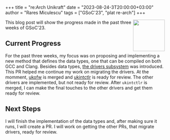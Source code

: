 +++
title = "re:Arch Unikraft"
date = "2023-08-24-3T20:00:00+03:00"
author = "Rares Miculescu"
tags = ["GSoC'23", "plat re-arch"]
+++

<img width="100px" src="https://summerofcode.withgoogle.com/assets/media/gsoc-2023-badge.svg" align="right" />

This blog post will show the progress made in the past three weeks of GSoC'23.

## Current Progress

For the past three weeks, my focus was on proposing and implementing a new method that defines the data types, one that can be compiled on both GCC and Clang.
Besides data types, [the drivers subsystem](https://github.com/unikraft/unikraft/pull/1023) was introduced.
This PR helped me continue my work on migrating the drivers.
At the momment, [ukofw](https://github.com/unikraft/unikraft/pull/966) is merged and [ukintctlr](https://github.com/unikraft/unikraft/pull/971) is ready for review.
The other drivers are implemented, but not ready for review.
After `ukintctlr` is merged, I can make the final touches to the other drivers and get them ready for review.

## Next Steps

I will finish the implementation of the data types and, after making sure it runs, I will create a PR.
I will work on getting the other PRs, that migrate drivers, ready for review.
